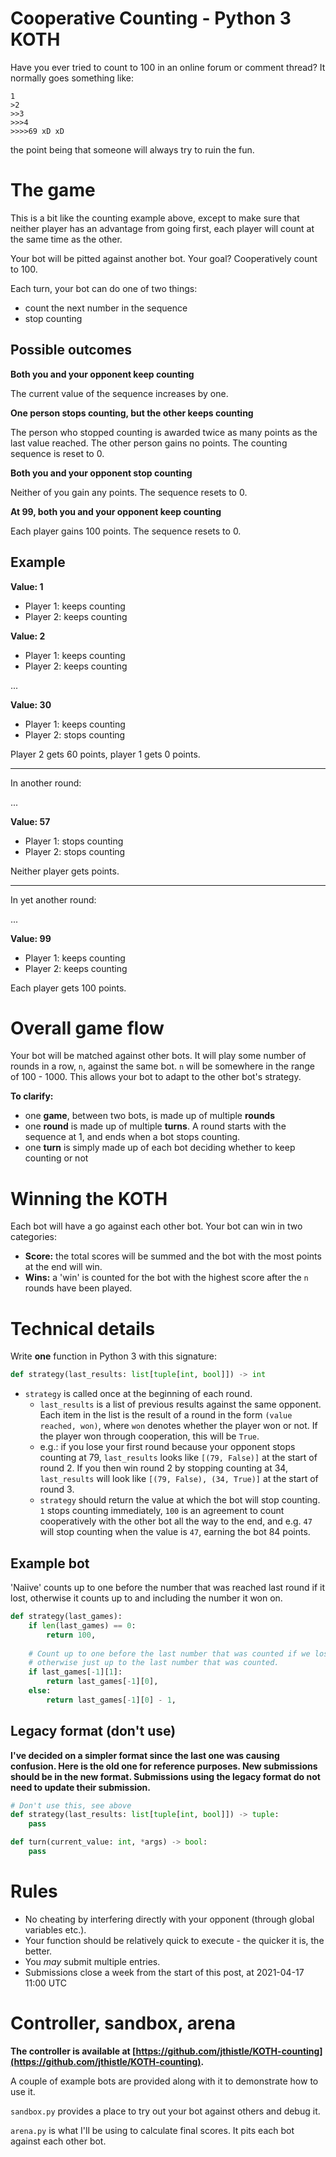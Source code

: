 # Cooperative Counting - Python 3 KOTH

Have you ever tried to count to 100 in an online forum or comment thread? It normally goes something like:

```
1
>2
>>3
>>>4
>>>>69 xD xD
```

the point being that someone will always try to ruin the fun.

# The game

This is a bit like the counting example above, except to make sure that neither player has an advantage
from going first, each player will count at the same time as the other.

Your bot will be pitted against another bot. Your goal? Cooperatively count to 100.

Each turn, your bot can do one of two things:

- count the next number in the sequence
- stop counting

## Possible outcomes

**Both you and your opponent keep counting**

The current value of the sequence increases by one.

**One person stops counting, but the other keeps counting**

The person who stopped counting is awarded twice as many points as the last value reached. The other
person gains no points. The counting sequence is reset to 0.

**Both you and your opponent stop counting**

Neither of you gain any points. The sequence resets to 0.

**At 99, both you and your opponent keep counting**

Each player gains 100 points. The sequence resets to 0.

## Example

**Value: 1**

- Player 1: keeps counting
- Player 2: keeps counting

**Value: 2**

- Player 1: keeps counting
- Player 2: keeps counting

...

**Value: 30**

- Player 1: keeps counting
- Player 2: stops counting

Player 2 gets 60 points, player 1 gets 0 points.

-----

In another round:

...

**Value: 57**

- Player 1: stops counting
- Player 2: stops counting

Neither player gets points.

-----

In yet another round:

...

**Value: 99**

- Player 1: keeps counting
- Player 2: keeps counting

Each player gets 100 points.

# Overall game flow

Your bot will be matched against other bots. It will play some number of rounds in a row, `n`, against the same bot.
`n` will be somewhere in the range of 100 - 1000. This allows your bot to adapt to the other bot's strategy.

**To clarify:**

- one **game**, between two bots, is made up of multiple **rounds**
- one **round** is made up of multiple **turns**. A round starts with the sequence at 1, and ends when a bot stops counting.
- one **turn** is simply made up of each bot deciding whether to keep counting or not

# Winning the KOTH

Each bot will have a go against each other bot. Your bot can win in two categories:

- **Score:** the total scores will be summed and the bot with the most points at the end will win.
- **Wins:** a 'win' is counted for the bot with the highest score after the `n` rounds have been played.

# Technical details


Write **one** function in Python 3 with this signature:

```py
def strategy(last_results: list[tuple[int, bool]]) -> int
```

- `strategy` is called once at the beginning of each round. 
  - `last_results` is a list of previous results against the same opponent. Each item in the list is the result of a round in the form `(value reached, won)`, where `won` denotes whether the player
won or not. If the player won through cooperation, this will be `True`.
  - e.g.: if you lose your first round because your opponent stops counting at 79, `last_results` looks like `[(79, False)]` at the start of round 2. If you then win round 2 by stopping counting at 34, `last_results` will look like `[(79, False), (34, True)]` at the start of round 3.
  - `strategy` should return the value at which the bot will stop counting. `1` stops counting immediately, `100` is an agreement to count cooperatively with the other bot all the way to the end, and e.g. `47` will stop counting when the value is `47`, earning the bot 84 points.

## Example bot

'Naiive' counts up to one before the number that was reached last round if it lost, otherwise it counts up to and including the number it won on.

```py
def strategy(last_games):
    if len(last_games) == 0:
        return 100,
    
    # Count up to one before the last number that was counted if we lost,
    # otherwise just up to the last number that was counted.
    if last_games[-1][1]:
        return last_games[-1][0],
    else:
        return last_games[-1][0] - 1,
```

## Legacy format (don't use)

**I've decided on a simpler format since the last one was causing confusion. Here is the old one for reference purposes. New submissions should be in the new format. Submissions using the legacy format do not need to update their submission.**

```py
# Don't use this, see above
def strategy(last_results: list[tuple[int, bool]]) -> tuple:
    pass

def turn(current_value: int, *args) -> bool:
    pass
```

# Rules

- No cheating by interfering directly with your opponent (through global variables etc.).
- Your function should be relatively quick to execute - the quicker it is, the better.
- You *may* submit multiple entries.
- Submissions close a week from the start of this post, at 2021-04-17 11:00 UTC

# Controller, sandbox, arena

**The controller is available at [https://github.com/jthistle/KOTH-counting](https://github.com/jthistle/KOTH-counting).**

A couple of example bots are provided along with it to demonstrate how to use it.

`sandbox.py` provides a place to try out your bot against others and debug it.

`arena.py` is what I'll be using to calculate final scores. It pits each bot against each other bot.